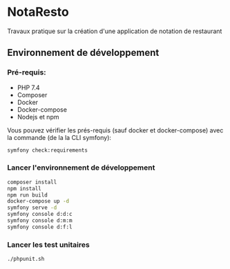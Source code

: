 # NotaResto

Travaux pratique sur la création d'une application de notation de restaurant

## Environnement de développement

### Pré-requis:

* PHP 7.4
* Composer
* Docker
* Docker-compose
* Nodejs et npm

Vous pouvez vérifier les prés-requis (sauf docker et docker-compose) avec la commande (de la la CLI symfony):

```bash
symfony check:requirements
```

### Lancer l'environnement de développement

```bash
composer install
npm install
npm run build
docker-compose up -d
symfony serve -d
symfony console d:d:c
symfony console d:m:m
symfony console d:f:l
```

### Lancer les test unitaires

```bash
./phpunit.sh
```
